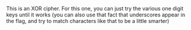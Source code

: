 This is an XOR cipher. For this one, you can just try the various one digit keys until it works (you can also use that fact that underscores appear in the flag, and try to match characters like that to be a little smarter)
